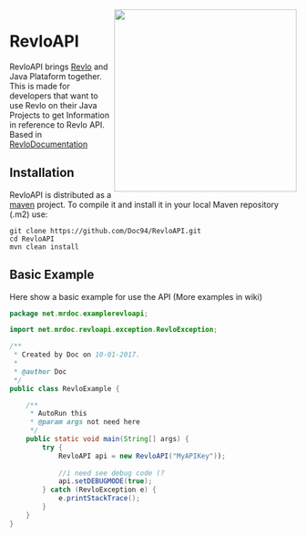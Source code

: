 <img align="right" src="http://i.imgur.com/HXSvCsC.jpg" height="320" width="320">

# RevloAPI

RevloAPI brings [Revlo](https://revlo.co) and Java Plataform together. This is made for developers that want to use Revlo on their Java Projects to get Information in reference to Revlo API.
Based in [RevloDocumentation](https://github.com/teamrevlo/revloapi)

## Installation
RevloAPI is distributed as a [maven](http://maven.apache.org/) project. To compile it and install it in your local Maven repository (.m2) use:

```
git clone https://github.com/Doc94/RevloAPI.git
cd RevloAPI
mvn clean install
```

## Basic Example
Here show a basic example for use the API (More examples in wiki)
```java
package net.mrdoc.examplerevloapi;

import net.mrdoc.revloapi.exception.RevloException;

/**
 * Created by Doc on 10-01-2017.
 *
 * @author Doc
 */
public class RevloExample {

    /**
     * AutoRun this
     * @param args not need here
     */
    public static void main(String[] args) {
        try {
            RevloAPI api = new RevloAPI("MyAPIKey"));
            
            //i need see debug code (?
            api.setDEBUGMODE(true);
        } catch (RevloException e) {
            e.printStackTrace();
        }
    }
}
```
